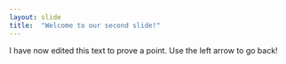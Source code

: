 ```yaml
---
layout: slide
title:  "Welcome to our second slide!"
---
```

I have now edited this text to prove a point.
Use the left arrow to go back!
